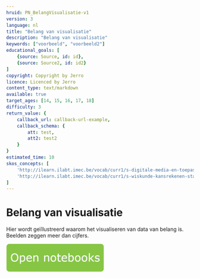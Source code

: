```yaml
---
hruid: PN_BelangVisualisatie-v1
version: 3
language: nl
title: "Belang van visualisatie"
description: "Belang van visualisatie"
keywords: ["voorbeeld", "voorbeeld2"]
educational_goals: [
    {source: Source, id: id}, 
    {source: Source2, id: id2}
]
copyright: Copyright by Jerro
licence: Licenced by Jerro
content_type: text/markdown
available: true
target_ages: [14, 15, 16, 17, 18]
difficulty: 3
return_value: {
    callback_url: callback-url-example,
    callback_schema: {
        att: test,
        att2: test2
    }
}
estimated_time: 10
skos_concepts: [
    'http://ilearn.ilabt.imec.be/vocab/curr1/s-digitale-media-en-toepassingen', 
    'http://ilearn.ilabt.imec.be/vocab/curr1/s-wiskunde-kansrekenen-statistiek'
]
---
```

# Belang van visualisatie
Hier wordt geïllustreerd waarom het visualiseren van data van belang is. Beelden zeggen meer dan cijfers.

[![](embed/Knop.png "Knop")](https://kiks.ilabt.imec.be/jupyterhub/?id=0204 "Notebooks Visualisatie")


